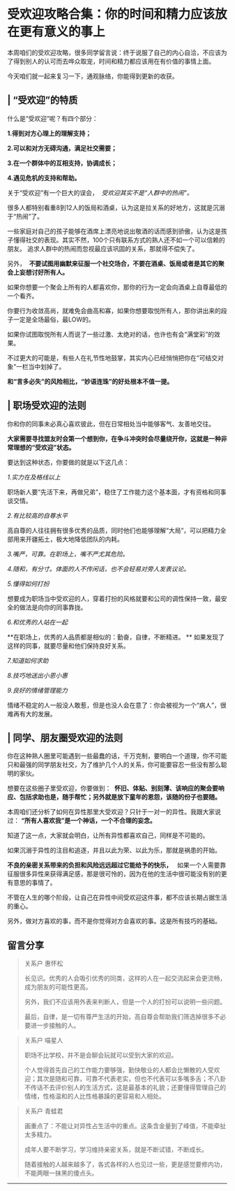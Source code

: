 # 受欢迎攻略合集：你的时间和精力应该放在更有意义的事上

本周咱们的受欢迎攻略，很多同学留言说：终于说服了自己的内心自洽，不应该为了得到别人的认可而去哗众取宠，时间和精力都应该用在有价值的事情上面。

今天咱们就一起来复习一下，通观脉络，你能得到更新的收获。

## | “受欢迎”的特质

什么是“受欢迎”呢？有四个部分：

 **1.得到对方心理上的理解支持；**

 **2.可以和对方无碍沟通，满足社交需要；**

 **3.在一个群体中的互相支持，协调成长；**

 **4.遇见危机的支持和帮助。**

关于“受欢迎”有一个巨大的误会，  *受欢迎其实不是“人群中的热闹”。*

很多人都特别看重8到12人的饭局和酒桌，认为这是拉关系的好地方，这就是沉溺于“热闹”了。

一些家庭对自己的孩子能够在酒席上漂亮地说出敬酒的话而感到骄傲，认为这是孩子懂得社交的表现。其实不然，100个只有联系方式的熟人还不如一个可以信赖的朋友。 追求人群中的热闹而忽视最应该巩固的关系，那就得不偿失了。

另外，  **不要试图用幽默来征服一个社交场合，不要在酒桌、饭局或者是其它的聚会上妄想讨好所有人。**

如果你想要一个聚会上所有的人都喜欢你，那你的行为一定会向酒桌上自尊最低的一个看齐。

你要行为收敛高尚，就难免会曲高和寡，如果你想要取悦所有人，那你讲出来的段子一定是全场最俗，最LOW的。

如果你试图取悦所有人而说了一些过激、太绝对的话，也许也有会“满堂彩”的效果。

不过更大的可能是，有些人在礼节性地鼓掌，其实内心已经悄悄把你在“可结交对象”一栏当中划掉了。

 **和“言多必失”的风险相比，“妙语连珠”的好处根本不值一提。**

## | 职场受欢迎的法则

你和你的同事未必真心喜欢彼此，但在日常相处当中能够客气、友善地交往。

 **大家需要寻找盟友时会第一个想到你，在争斗冲突时会尽量绕开你，这就是一种非常理想的“受欢迎”状态。**

要达到这种状态，你要做的就是以下这几点：

 *1.实力在及格线以上*

职场新人要“先活下来，再做兄弟”，稳住了工作能力这个基本面，才有资格和同事谈交情。

 *2.有比较高的自尊水平*

高自尊的人往往拥有很多优秀的品质，同时他们也能够理解“大局”，可以把精力全部用来开疆拓土，极大地降低团队的内耗。

 *3.嘴严，可靠。在职场上，嘴不严尤其危险。*

 *4.随和，有分寸。体面的人不传闲话，也不会轻易对旁人发表议论。*

 *5.懂得如何打扮*

想要成为职场当中受欢迎的人，穿着打扮的风格就要和公司的调性保持一致，最安全的做法是向你的同事靠拢。

 *6.和优秀的人站在一起*

 **在职场上，优秀的人品质都是相似的：勤奋，自律，不断精进。 ** 如果发现了这样的同事，就要尽量和他们保持良好关系。

 *7.知道如何求助*

 *8.技巧地送出小恩小惠*

 *9.良好的情绪管理能力*

情绪不稳定的人一般没人敢惹，但是也没人会在意了：你会被视为一个“病人”，很难再有大的发展。

## | 同学、朋友圈受欢迎的法则

你在这种熟人圈里可能遇到一些最蠢的话，千万克制，要明白一个道理，你不可能只和最强的同学朋友社交，为了维护几个人的关系，你可能要容忍一些没有那么聪明的家伙。

想要在这些圈子里受欢迎，你要做到：  **怀旧、体贴、别刻薄、该响应的聚会要响应、包括求助也是，随手帮忙；另外就是放下童年的恩怨，该随的份子也要随。**

本周咱们还分析了如何在异性那里大受欢迎？只针于一对一的异性。我跟大家说过： **“所有人喜欢我”是一个神话，一个不合理的妄念。**

知道了这一点，大家就会明白，让所有异性都喜欢自己，同样是不可能的。

如果沉溺于异性的注目和追逐，并且以此为荣、以此为乐，那就是祸患的开始。

 **不良的亲密关系带来的负担和风险远远超过它能给予的快乐，**   如果一个人需要靠征服很多异性来获得满足感，那是很可怜的，因为在他的生活中很可能没有别的更有意思的事情了。

不管在人生的哪个阶段，让自己在异性中间受欢迎这件事，都不应该长期占据生活的重心。

另外，做对方喜欢的事，而不是你觉得对方会喜欢的事。这是所有技巧的基础。

## 留言分享

> 关系户 惠怀松
> 
> 长见识。优秀的人会吸引优秀的同类，这样的人在一起交流起来会更流畅，成为朋友的可能性更高。
> 
> 另外，我们不应该用外表来判断人，但是一个人的打扮可以说明一些问题。
> 
> 最后，自律，是一切有尊严生活的开始，高自尊会帮助我们筛选掉很多不必要进一步接触的人。

> 关系户 喵星人
> 
> 职场不比学校，并不是会聊会玩就可以受到大家的欢迎。
> 
> 个人觉得首先自己的工作能力要够强，勤快敬业的人都会比懒散的人受欢迎；其次是随和可靠，可靠不代表老实，但也不代表可以多嘴多舌；不八卦不传话不去评价别人的生活方式，这是最基本的礼貌；还要懂得管理自己的情绪，性格温和的人比性格暴躁的更容易和人相处。

> 关系户 青蛙君
> 
> 画重点了：不能让对异性占生活中的重点。这条含金量到了峰值，不能牵扯太多精力。
> 
> 成年人要不断学习，学习维持亲密关系，就是不断试错，不断成长。
> 
> 随着接触的人越来越多了，各式各样的人也见过一些，更是感觉要修内功，不能两眼一抹黑的傻点头。

---
